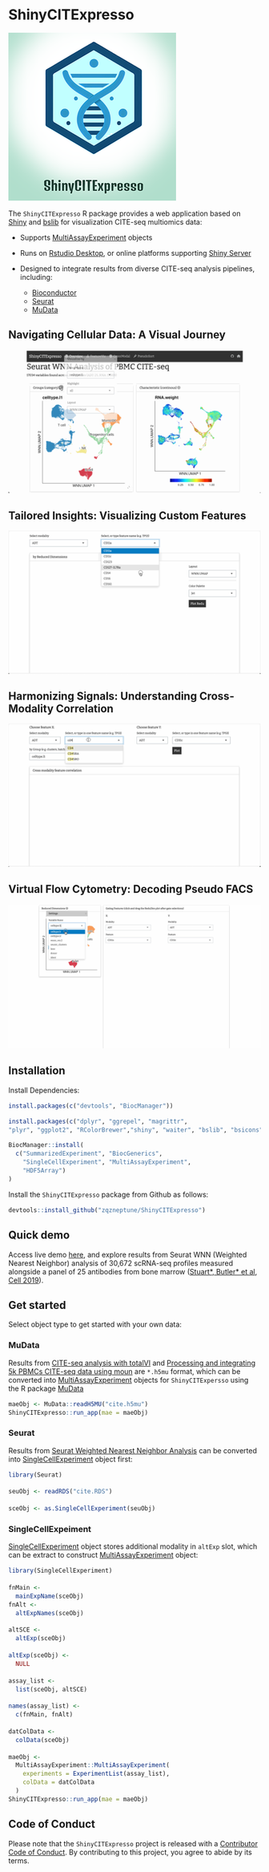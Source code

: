 
# ShinyCITExpresso

![](img/ShinyCITExpresso_title_QZ_main.png)

The `ShinyCITExpresso` R package provides a web application based on
[Shiny](https://shiny.posit.co/) and
[bslib](https://github.com/rstudio/bslib/) for visualization CITE-seq
multiomics data:

- Supports
  [MultiAssayExperiment](https://waldronlab.io/MultiAssayExperiment/index.html)
  objects

- Runs on [Rstudio Desktop](https://posit.co/download/rstudio-desktop/),
  or online platforms supporting [Shiny
  Server](https://posit.co/products/open-source/shinyserver/)

- Designed to integrate results from diverse CITE-seq analysis pipelines, including:

  - [Bioconductor](#singlecellexpeiment)
  - [Seurat](#seurat)
  - [MuData](#mudata)

## Navigating Cellular Data: A Visual Journey

![](img/Action_Overview.gif)

## Tailored Insights: Visualizing Custom Features

![](img/Action_Featureviz.gif)

## Harmonizing Signals: Understanding Cross-Modality Correlation

![](img/Action_Crossmoda.gif)

## Virtual Flow Cytometry: Decoding Pseudo FACS

![](img/Action_PseudoSort_1.gif)


## Installation

Install Dependencies:
``` r
install.packages(c("devtools", "BiocManager"))
``` 

```r
install.packages(c("dplyr", "ggrepel", "magrittr", 
"plyr", "ggplot2", "RColorBrewer","shiny", "waiter", "bslib", "bsicons"))
```

```r
BiocManager::install(
  c("SummarizedExperiment", "BiocGenerics",
    "SingleCellExperiment", "MultiAssayExperiment",
    "HDF5Array")
)
```


Install the `ShinyCITExpresso` package from Github as follows:

``` r
devtools::install_github("zqzneptune/ShinyCITExpresso")
```

## Quick demo

Access live demo [here](https://www.citexpresso.net/shinydemo/), and explore results from Seurat WNN (Weighted Nearest Neighbor) analysis of 30,672 scRNA-seq profiles measured alongside a panel of 25 antibodies from bone marrow ([Stuart*, Butler* et al, Cell 2019](https://www.cell.com/cell/fulltext/S0092-8674(19)30559-8)). 


## Get started

Select object type to get started with your own data:

### MuData

Results from [CITE-seq analysis with totalVI](https://docs.scvi-tools.org/en/stable/tutorials/notebooks/multimodal/totalVI.html) and [Processing and integrating 5k PBMCs CITE-seq data using moun](https://muon-tutorials.readthedocs.io/en/latest/cite-seq/1-CITE-seq-PBMC-5k.html) are `*.h5mu` format, which can be converted into [MultiAssayExperiment](https://waldronlab.io/MultiAssayExperiment/index.html) objects for `ShinyCITExpersso` using the R package [MuData](https://github.com/ilia-kats/MuData/)

```r
maeObj <- MuData::readH5MU("cite.h5mu")
ShinyCITExpresso::run_app(mae = maeObj)
```

### Seurat

Results from [Seurat Weighted Nearest Neighbor Analysis](https://satijalab.org/seurat/articles/weighted_nearest_neighbor_analysis) can be converted into [SingleCellExperiment](https://bioconductor.org/packages/release/bioc/html/SingleCellExperiment.html) object first:

```r
library(Seurat)

seuObj <- readRDS("cite.RDS")

sceObj <- as.SingleCellExperiment(seuObj)
```

### SingleCellExpeiment

[SingleCellExperiment](https://bioconductor.org/packages/release/bioc/html/SingleCellExperiment.html) object stores additional modality in `altExp` slot, which can be extract to construct [MultiAssayExperiment](https://waldronlab.io/MultiAssayExperiment/index.html) object:

```r
library(SingleCellExperiment)

fnMain <-
  mainExpName(sceObj)
fnAlt <-
  altExpNames(sceObj)  

altSCE <-
  altExp(sceObj)
  
altExp(sceObj) <-
  NULL

assay_list <-
  list(sceObj, altSCE)
  
names(assay_list) <-
  c(fnMain, fnAlt)
  
datColData <-
  colData(sceObj)

maeObj <- 
  MultiAssayExperiment::MultiAssayExperiment(
    experiments = ExperimentList(assay_list),
    colData = datColData
  )
ShinyCITExpresso::run_app(mae = maeObj)
```

## Code of Conduct

Please note that the `ShinyCITExpresso` project is released with a
[Contributor Code of
Conduct](https://github.com/zqzneptune/ShinyCITExpresso/blob/main/code_of_conduct.md).
By contributing to this project, you agree to abide by its terms.
